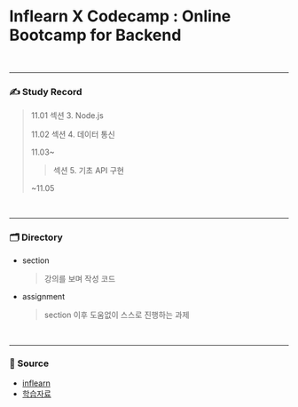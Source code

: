 # Inflearn X Codecamp : Online Bootcamp for Backend

<br/><hr/>

### ✍️ Study Record

> 11.01 섹션 3. Node.js
> 
> 11.02 섹션 4. 데이터 통신
> 
> 11.03~
>  > 섹션 5. 기초 API 구현
> 
> ~11.05
>


<br/><hr/>

### 🗂️ Directory

+ section
  > 강의를 보며 작성 코드
  
+ assignment
  > section 이후 도움없이 스스로 진행하는 과제

    
<br><hr/>

### 📜 Source  
+ [inflearn](https://www.inflearn.com/course/%EB%B6%80%ED%8A%B8%EC%BA%A0%ED%94%84-%EB%B0%B1%EC%97%94%EB%93%9C-%EA%B3%A0%EB%86%8D%EC%B6%95-%EC%BD%94%EC%8A%A4/dashboard)
+ [학습자료](https://dingco.notion.site/Backend-ver-2-991cb0cd99c14f4694329e5d50c6955e)
